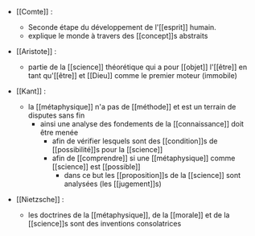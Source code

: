 - [[Comte]] : 
	- Seconde étape du développement de l'[[esprit]] humain.
	- explique le monde à travers des [[concept]]s abstraits

- [[Aristote]] :
	- partie de la [[science]] théorétique qui a pour [[objet]] l'[[être]] en tant qu'[[être]] et [[Dieu]] comme le premier moteur (immobile)

- [[Kant]] :
  - la [[métaphysique]] n'a pas de [[méthode]] et est un terrain de disputes sans fin
    - ainsi une analyse des fondements de la [[connaissance]] doit être menée
      - afin de vérifier lesquels sont des [[condition]]s de [[possibilité]]s pour la [[science]]
      - afin de [[comprendre]] si une [[métaphysique]] comme [[science]] est [[possible]]
        - dans ce but les [[proposition]]s de la [[science]] sont analysées (les [[jugement]]s)

- [[Nietzsche]] :
	- les doctrines de la [[métaphysique]], de la [[morale]] et de la [[science]]s sont des inventions consolatrices